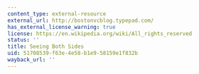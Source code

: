 ```yaml
---
content_type: external-resource
external_url: http://bostonvcblog.typepad.com/
has_external_license_warning: true
license: https://en.wikipedia.org/wiki/All_rights_reserved
status: ''
title: Seeing Both Sides
uid: 51708539-f63e-4e58-b1e9-58159e1f832b
wayback_url: ''
---
```

